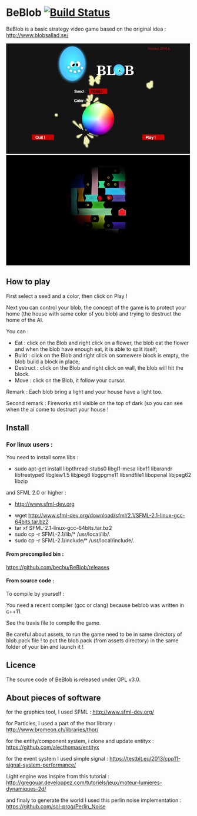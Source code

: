 BeBlob [![Build Status](https://travis-ci.org/bechu/BeBlob.png?branch=master)](https://travis-ci.org/bechu/BeBlob)
======

BeBlob is a basic strategy video game based on the original idea :
http://www.blobsallad.se/

![](images/welcome.png?raw=true)
![](images/ingame.png?raw=true)

## How to play

First select a seed and a color, then click on Play !

Next you can control your blob, the concept of the game is to protect your home (the house with same color of you blob)
and trying to destruct the home of the AI.

You can :
 * Eat : click on the Blob and right click on a flower, the blob eat the flower and when the blob have enough eat, it is able to split itself;
 * Build : click on the Blob and right click on somewere block is empty, the blob build a block in place;
 * Destruct : click on the Blob and right click on wall, the blob will hit the block.
 * Move : click on the Blob, it follow your cursor.


Remark : Each blob bring a light and your house have a light too.

Second remark : Fireworks still visible on the top of dark (so you can see when the ai come to destruct your house !

## Install

### For linux users :

You need to install some libs :
  - sudo apt-get install libpthread-stubs0 libgl1-mesa libx11 libxrandr libfreetype6 libglew1.5 libjpeg8 libgpgme11 libsndfile1 libopenal libjpeg62 libzip

and SFML 2.0 or higher :
 * http://www.sfml-dev.org
  - wget http://www.sfml-dev.org/download/sfml/2.1/SFML-2.1-linux-gcc-64bits.tar.bz2
  - tar xf SFML-2.1-linux-gcc-64bits.tar.bz2
  - sudo cp -r SFML-2.1/lib/* /usr/local/lib/.
  - sudo cp -r SFML-2.1/include/* /usr/local/include/.


#### From precompiled bin :

https://github.com/bechu/BeBlob/releases

#### From source code :

To compile by yourself :

You need a recent compiler (gcc or clang) because beblob was written in c++11.

See the travis file to compile the game.

Be careful about assets, to run the game need to be in same directory of blob.pack file !
to put the blob.pack (from assets directory) in the same folder of your bin
and launch it !

## Licence
The source code of BeBlob is released under GPL v3.0.

## About pieces of software

for the graphics tool, I used SFML :
http://www.sfml-dev.org/

for Particles, I used a part of the thor library :
http://www.bromeon.ch/libraries/thor/

for the entity/component system, i clone and update entityx :
https://github.com/alecthomas/entityx

for the event system I used simple signal :
https://testbit.eu/2013/cpp11-signal-system-performance/

Light engine was inspire from this tutorial :
http://gregouar.developpez.com/tutoriels/jeux/moteur-lumieres-dynamiques-2d/

and finaly to generate the world I used this perlin noise implementation :
https://github.com/sol-prog/Perlin_Noise

